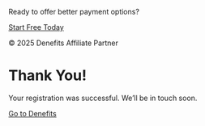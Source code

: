 <html lang="en">
<p class="mb-4 text-gray-600">Ready to offer better payment options?</p>
<a href="thank-you.html" class="bg-blue-600 hover:bg-blue-700 text-white font-bold py-3 px-8 rounded-full shadow">Start Free Today</a>
<p class="mt-4 text-gray-500 text-sm">© 2025 Denefits Affiliate Partner</p>
</footer>
</body>
</html>


<!-- thank-you.html -->
<!DOCTYPE html>
<html lang="en">
<head>
<meta charset="UTF-8">
<meta name="viewport" content="width=device-width, initial-scale=1.0">
<title>Thank You | Denefits</title>
<link rel="stylesheet" href="https://cdn.jsdelivr.net/npm/tailwindcss@2.2.19/dist/tailwind.min.css">
<!-- Fire Conversion Events -->
<script>
document.addEventListener("DOMContentLoaded", function() {
fbq('track', 'Lead');
if (typeof window.lintrk === 'function') {
window.lintrk('track', { conversion_id: YOUR_LINKEDIN_CONVERSION_ID });
}
});
</script>
</head>
<body class="bg-gray-50 text-center flex flex-col justify-center items-center h-screen">
<h1 class="text-4xl font-bold mb-4">Thank You!</h1>
<p class="text-lg mb-6">Your registration was successful. We’ll be in touch soon.</p>
<a href="https://business.denefits.com/register?partner=ANST447" class="bg-blue-600 hover:bg-blue-700 text-white font-bold py-3 px-6 rounded-full shadow">Go to Denefits</a>
</body>
</html>

